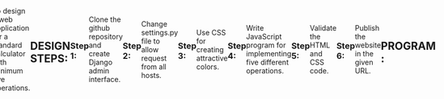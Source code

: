 # Ex.08 Design of a Standard Calculator
## Date:

## AIM:
To design a web application for a standard calculator with minimum five operations.

## DESIGN STEPS:

### Step 1:
Clone the github repository and create Django admin interface.

### Step 2:
Change settings.py file to allow request from all hosts.

### Step 3:
Use CSS for creating attractive colors.

### Step 4:
Write JavaScript program for implementing five different operations.

### Step 5:
Validate the HTML and CSS code.

### Step 6:
Publish the website in the given URL.

## PROGRAM :
<html>
<head>
    <title>Simple Calculator</title>
    <style>
        body {
            display: flex;
            justify-content: center;
            align-items: center;
            height: 100vh;
            margin: 0;
        }

        #calculator-container {
            background-color: #f0f0f0;
            padding: 20px;
            border-radius: 10px;
            box-shadow: 0 0 10px rgba(199, 20, 20, 0.2);
        }

        input[type="text"] {
            width: 100%;
            padding: 10px;
            margin: 5px 0;
            color: rgb(6, 96, 126); 
        }

        table {
            margin-top: 10px;
        }

        button {
            padding: 10px 20px;
            font-size: 20px;
        }

        /* Define colors for operators */
        button[data-operator="+"] {
            background-color: #beed14;
        }

        button[data-operator="-"] {
            background-color: #ea1695;
        }

        button[data-operator="*"] {
            background-color: #eb88dd;
        }

        button[data-operator="/"] {
            background-color: #9fc8f1;
        }

        button[data-operator="%"] {
            background-color: #400254;
        }

        button[data-operator="."] {
            background-color: #eed8f6;
        }
    </style>
</head>
<body>
    <div id="calculator-container">
        <h1>Calculator</h1>
        <input type="text" id="display" readonly>
        <table>
            <tr>
                <td><button onclick="appendToDisplay('1')">1</button></td>
                <td><button onclick="appendToDisplay('2')">2</button></td>
                <td><button onclick="appendToDisplay('3')">3</button></td>
                <td><button data-operator="+" onclick="appendToDisplay('+')" style="color: white;">+</button></td>
            </tr>
            <tr>
                <td><button onclick="appendToDisplay('4')">4</button></td>
                <td><button onclick="appendToDisplay('5')">5</button></td>
                <td><button onclick="appendToDisplay('6')">6</button></td>
                <td><button data-operator="-" onclick="appendToDisplay('-')" style="color: white;">-</button></td>
            </tr>
            <tr>
                <td><button onclick="appendToDisplay('7')">7</button></td>
                <td><button onclick="appendToDisplay('8')">8</button></td>
                <td><button onclick="appendToDisplay('9')">9</button></td>
                <td><button data-operator="*" onclick="appendToDisplay('*')" style="color: white;">*</button></td>
            </tr>
            <tr>
                <td><button onclick="appendToDisplay('0')">0</button></td>
                <td><button data-operator="%" onclick="appendToDisplay('%')">%</button></td>
                <td><button data-operator="." onclick="appendToDisplay()">.</button></td>
                <td><button data-operator="/" onclick="appendToDisplay('/')" style="color: white;">/</button></td>
            </tr>
            <tr>
                <td colspan="3"><button onclick="clearDisplay()">C</button></td>
                <td><button onclick="calculateResult()">=</button></td>
            </tr>
        </table>
    </div>
    <script>
        function appendToDisplay(value) {
            document.getElementById('display').value += value;
        }

        function clearDisplay() {
            document.getElementById('display').value = '';
        }

        function calculateResult() {
            try {
                document.getElementById('display').value = eval(document.getElementById('display').value);
            } catch (error) {
                document.getElementById('display').value = 'Error';
            }
        }

        function calculateSquareRoot() {
            const inputValue = document.getElementById('display').value;
            const result = Math.sqrt(parseFloat(inputValue));
            document.getElementById('display').value = result;
        }
    </script>
</body>
</html>

## OUTPUT:![image](https://github.com/jeeva078/Calc/assets/147048597/4994c11f-b433-4a92-961a-9c51bc0e9e48)


## RESULT:
The program for designing a standard calculator using HTML and CSS is executed successfully.
